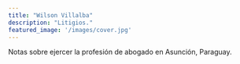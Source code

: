 ```yaml
---
title: "Wilson Villalba"
description: "Litigios."
featured_image: '/images/cover.jpg'
---
```



Notas sobre ejercer la profesión de abogado en Asunción, Paraguay.
